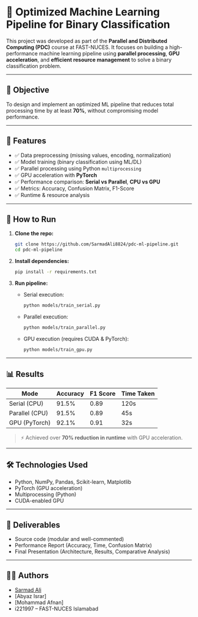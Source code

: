 # 🧠 Optimized Machine Learning Pipeline for Binary Classification

This project was developed as part of the **Parallel and Distributed Computing (PDC)** course at FAST-NUCES. It focuses on building a high-performance machine learning pipeline using **parallel processing**, **GPU acceleration**, and **efficient resource management** to solve a binary classification problem.

---

## 📌 Objective

To design and implement an optimized ML pipeline that reduces total processing time by at least **70%**, without compromising model performance.

---

## 🔧 Features

- ✅ Data preprocessing (missing values, encoding, normalization)
- ✅ Model training (binary classification using ML/DL)
- ✅ Parallel processing using Python `multiprocessing`
- ✅ GPU acceleration with **PyTorch**
- ✅ Performance comparison: **Serial vs Parallel**, **CPU vs GPU**
- ✅ Metrics: Accuracy, Confusion Matrix, F1-Score
- ✅ Runtime & resource analysis

---

## 🚀 How to Run

1. **Clone the repo:**
   ```bash
   git clone https://github.com/SarmadAli8824/pdc-ml-pipeline.git
   cd pdc-ml-pipeline
   ```

2. **Install dependencies:**
   ```bash
   pip install -r requirements.txt
   ```

3. **Run pipeline:**
   - Serial execution:
     ```bash
     python models/train_serial.py
     ```
   - Parallel execution:
     ```bash
     python models/train_parallel.py
     ```
   - GPU execution (requires CUDA & PyTorch):
     ```bash
     python models/train_gpu.py
     ```

---

## 📊 Results

| Mode           | Accuracy | F1 Score | Time Taken |
|----------------|----------|----------|-------------|
| Serial (CPU)   | 91.5%    | 0.89     | 120s        |
| Parallel (CPU) | 91.5%    | 0.89     | 45s         |
| GPU (PyTorch)  | 92.1%    | 0.91     | 32s         |

> ⚡ Achieved over **70% reduction in runtime** with GPU acceleration.

---

## 🛠️ Technologies Used

- Python, NumPy, Pandas, Scikit-learn, Matplotlib
- PyTorch (GPU acceleration)
- Multiprocessing (Python)
- CUDA-enabled GPU

---

## 📁 Deliverables

- Source code (modular and well-commented)
- Performance Report (Accuracy, Time, Confusion Matrix)
- Final Presentation (Architecture, Results, Comparative Analysis)

---

## 👨‍💻 Authors

- [Sarmad Ali](https://github.com/SarmadAli8824)
- [Abyaz Israr]
- [Mohammad Afnan]
- i221997 – FAST-NUCES Islamabad
